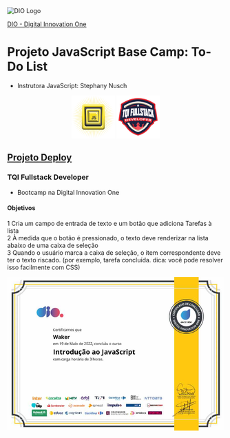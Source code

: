 <img alt="DIO Logo" title="DIO logo" width="100px" src="https://hermes.digitalinnovation.one/assets/diome/logo.svg">  
  
[DIO - Digital Innovation One](https://web.dio.me)  

# Projeto JavaScript Base Camp: To-Do List 
- Instrutora JavaScript: Stephany Nusch 
  
<div align="center">
<img alt="Base camp JavaScript Course badge" title="Base camp JavaScript Course badge" width="100px" src="coursebadge.png">
<img alt="Bootcamp Badge" title="Bootcamp Badge" width="100px" src="TQIbadge.png">

</div>

  
## [Projeto Deploy](https://github.com/malanski/toDoList/)
 
### TQI Fullstack Developer
- Bootcamp na Digital Innovation One  

#### Objetivos
  
 1 Cria um campo de entrada de texto e um botão que adiciona Tarefas à lista  
 2 À medida que o botão é pressionado, o texto deve renderizar na lista abaixo de uma caixa de seleção  
 3 Quando o usuário marca a caixa de seleção, o item correspondente deve ter o texto riscado. (por exemplo, tarefa concluída. dica: você pode resolver isso facilmente com CSS)   
      
<div align="center">
<img width="520px" alt="Certificado do Curso de JavaScript no Bootcamp da TQI" title="Certificado do Curso de JavaScript no Bootcamp da TQI" src="certificationDIO.jpg">
</div>
